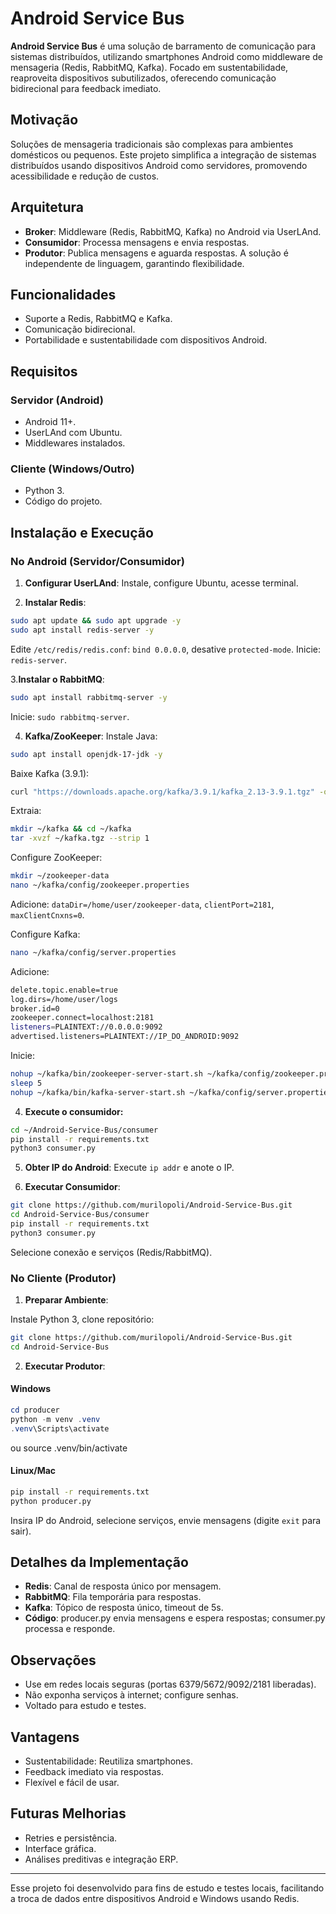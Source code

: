 # Android Service Bus

**Android Service Bus** é uma solução de barramento de comunicação para sistemas distribuídos, utilizando smartphones Android como middleware de mensageria (Redis, RabbitMQ, Kafka). Focado em sustentabilidade, reaproveita dispositivos subutilizados, oferecendo comunicação bidirecional para feedback imediato.

## Motivação
Soluções de mensageria tradicionais são complexas para ambientes domésticos ou pequenos. Este projeto simplifica a integração de sistemas distribuídos usando dispositivos Android como servidores, promovendo acessibilidade e redução de custos.

## Arquitetura
- **Broker**: Middleware (Redis, RabbitMQ, Kafka) no Android via UserLAnd.
- **Consumidor**: Processa mensagens e envia respostas.
- **Produtor**: Publica mensagens e aguarda respostas.
A solução é independente de linguagem, garantindo flexibilidade.

## Funcionalidades
- Suporte a Redis, RabbitMQ e Kafka.
- Comunicação bidirecional.
- Portabilidade e sustentabilidade com dispositivos Android.

## Requisitos
### Servidor (Android)
- Android 11+.
- UserLAnd com Ubuntu.
- Middlewares instalados.
### Cliente (Windows/Outro)
- Python 3.
- Código do projeto.

## Instalação e Execução
### No Android (Servidor/Consumidor)

1. **Configurar UserLAnd**: Instale, configure Ubuntu, acesse terminal.

2. **Instalar Redis**:
```bash
sudo apt update && sudo apt upgrade -y
sudo apt install redis-server -y
```
Edite `/etc/redis/redis.conf`: `bind 0.0.0.0`, desative `protected-mode`.
Inicie: `redis-server`.

3.**Instalar o RabbitMQ**:
```bash
sudo apt install rabbitmq-server -y
```
Inicie: `sudo rabbitmq-server`.

4. **Kafka/ZooKeeper**:
Instale Java:
```bash
sudo apt install openjdk-17-jdk -y
```

Baixe Kafka (3.9.1):
```bash
curl "https://downloads.apache.org/kafka/3.9.1/kafka_2.13-3.9.1.tgz" -o ~/kafka.tgz
```

Extraia:
```bash
mkdir ~/kafka && cd ~/kafka
tar -xvzf ~/kafka.tgz --strip 1
```

Configure ZooKeeper:
```bash
mkdir ~/zookeeper-data
nano ~/kafka/config/zookeeper.properties
```
Adicione: `dataDir=/home/user/zookeeper-data`, `clientPort=2181`, `maxClientCnxns=0`.

Configure Kafka:
```bash
nano ~/kafka/config/server.properties
```
Adicione:
```bash
delete.topic.enable=true
log.dirs=/home/user/logs
broker.id=0
zookeeper.connect=localhost:2181
listeners=PLAINTEXT://0.0.0.0:9092
advertised.listeners=PLAINTEXT://IP_DO_ANDROID:9092
```
Inicie:
```bash
nohup ~/kafka/bin/zookeeper-server-start.sh ~/kafka/config/zookeeper.properties > ~/zookeeper.log 2>&1 &
sleep 5
nohup ~/kafka/bin/kafka-server-start.sh ~/kafka/config/server.properties > ~/kafka.log 2>&1 &
```

4. **Execute o consumidor:**

```bash
cd ~/Android-Service-Bus/consumer
pip install -r requirements.txt
python3 consumer.py
```

5. **Obter IP do Android**: Execute `ip addr` e anote o IP.

6. **Executar Consumidor**:
```bash
git clone https://github.com/murilopoli/Android-Service-Bus.git
cd Android-Service-Bus/consumer
pip install -r requirements.txt
python3 consumer.py
```
Selecione conexão e serviços (Redis/RabbitMQ).

### No Cliente (Produtor)
1. **Preparar Ambiente**:

Instale Python 3, clone repositório:
```bash
git clone https://github.com/murilopoli/Android-Service-Bus.git
cd Android-Service-Bus
```
2. **Executar Produtor**:
#### Windows
```powershell
cd producer
python -m venv .venv
.venv\Scripts\activate
```
ou source .venv/bin/activate 

#### Linux/Mac
```bash
pip install -r requirements.txt
python producer.py
```
Insira IP do Android, selecione serviços, envie mensagens (digite `exit` para sair).

## Detalhes da Implementação
- **Redis**: Canal de resposta único por mensagem.
- **RabbitMQ**: Fila temporária para respostas.
- **Kafka**: Tópico de resposta único, timeout de 5s.
- **Código**: producer.py envia mensagens e espera respostas; consumer.py processa e responde.

## Observações
- Use em redes locais seguras (portas 6379/5672/9092/2181 liberadas).
- Não exponha serviços à internet; configure senhas.
- Voltado para estudo e testes.

## Vantagens
- Sustentabilidade: Reutiliza smartphones.
- Feedback imediato via respostas.
- Flexível e fácil de usar.

## Futuras Melhorias
- Retries e persistência.
- Interface gráfica.
- Análises preditivas e integração ERP.

---

Esse projeto foi desenvolvido para fins de estudo e testes locais, facilitando a troca de dados entre dispositivos Android e Windows usando Redis.

